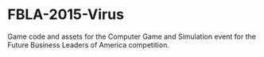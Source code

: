FBLA-2015-Virus
===============

Game code and assets for the Computer Game and Simulation event for the Future Business Leaders of America competition. 
